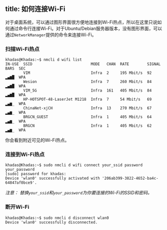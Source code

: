 title: 如何连接Wi-Fi
---

对于桌面系统，可以通过图形界面很方便地连接到Wi-Fi热点，所以在这里只说如何通过命令行连接Wi-Fi。对于Ubuntu/Debian服务器版本，没有图形界面，可以通过`NetworkManager`提供的命令来连接Wi-Fi。

### 扫描Wi-Fi热点
```
khadas@Khadas:~$ nmcli d wifi list
IN-USE  SSID                          MODE   CHAN  RATE        SIGNAL  BARS  SEC
        VIM                           Infra  2     195 Mbit/s  92      ▂▄▆█  WPA
        Wesion                        Infra  7     260 Mbit/s  84      ▂▄▆█  WPA
        VIM_5G                        Infra  161   405 Mbit/s  84      ▂▄▆█  WPA
        HP-HOTSPOT-48-LaserJet M1218  Infra  7     54 Mbit/s   69      ▂▄▆_  WPA
        ChinaNet-xjCH                 Infra  13    270 Mbit/s  67      ▂▄▆_  WPA
        BRGCN_GUEST                   Infra  1     405 Mbit/s  64      ▂▄▆_  WPA
        BRGCN                         Infra  1     405 Mbit/s  62      ▂▄▆_  WPA
```
你会看到附近可见的Wi-Fi热点。

### 连接到Wi-Fi热点
```
khadas@Khadas:~$ sudo nmcli d wifi connect your_ssid password your_password
[sudo] password for khadas:
Device 'wlan0' successfully activated with '206ab399-3822-4652-ba4c-64847af0bce9'.
```
*注意： 替换`your_ssid`和`your_password`为你要连接的Wi-Fi的SSID和密码。*

### 断开Wi-Fi
```
khadas@Khadas:~$ sudo nmcli d disconnect wlan0
Device 'wlan0' successfully disconnected.
```
